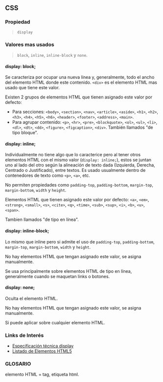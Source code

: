 ## CSS

### Propiedad
> `display`

### Valores mas usados
> `block`, `inline`, `inline-block` y `none`.

#### display: block;
Se caracteriza por ocupar una nueva línea y, generalmente, todo el ancho del elemento HTML donde este contenido.
`<div>` es el elemento HTML mas usado que tiene este valor.

Existen 2 grupos de elementos HTML que tienen asignado este valor por defecto:
* Para secciones: 
  `<body>`, `<section>`, `<nav>`, `<article>`, `<aside>`, `<h1>`, `<h2>`, `<h3>`, `<h4>`, `<h5>`, `<h6>`, `<header>`, `<footer>`, `<address>`, `<main>`.
* Para agrupar contenido: 
  `<p>`, `<hr>`, `<pre>`, `<blockquote>`, `<ol>`, `<ul>`, `<li>`, `<dl>`, `<dt>`, `<dd>`, `<figure>`, `<figcaption>`, `<div>`.
También llamados "de tipo bloque".

#### display: inline;
Individualmente no tiene algo que lo caracterice pero al tener otros elementos HTML con el mismo valor (`display: inline;`), estos se juntan uno al lado del otro según la alineación de texto dada (Izquierda, Derecha, Centrado o Justificado), entre textos. Es usado usualmente dentro de contenedores de texto como `<p>`, `<a>`, etc.

No permiten propiedades como `padding-top`, `padding-bottom`, `margin-top`, `margin-bottom`, `width` y `height`.

Elementos HTML que tienen asignado este valor por defecto:
`<a>`, `<em>`, `<strong>`, `<small>`, `<s>`, `<cite>`, `<q>`, `<time>`, `<sub>`, `<sup>`, `<i>`, `<b>`, `<u>`, `<span>`.

Tambien llamados "de tipo en línea".

#### display: inline-block;
Lo mismo que inline pero si admite el uso de `padding-top`, `padding-bottom`, `margin-top`, `margin-bottom`, `width` y `height`.

No hay elementos HTML que tengan asignado este valor, se asigna manualmente.

Se usa principalmente sobre elementos HTML de tipo en línea, generalmente cuando se maquetan links o botones.

#### display: none;
Oculta el elemento HTML.

No hay elementos HTML que tengan asignado este valor, se asigna manualmente.

Si puede aplicar sobre cualquier elemento HTML.

### Links de Interés
* [Especificación técnica display](https://developer.mozilla.org/en-US/docs/CSS/display)
* [Listado de Elementos HTML5](https://developer.mozilla.org/en/docs/Web/Guide/HTML/HTML5/HTML5_element_list)

### GLOSARIO
elemento HTML = tag, etiqueta html.
